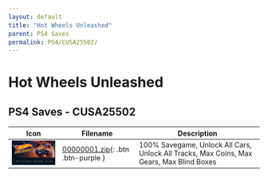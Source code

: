 ```yaml
---
layout: default
title: "Hot Wheels Unleashed"
parent: PS4 Saves
permalink: PS4/CUSA25502/
---
```

# Hot Wheels Unleashed

## PS4 Saves - CUSA25502

| Icon | Filename | Description |
|------|----------|-------------|
| ![Hot Wheels Unleashed](icon0.png) | [00000001.zip](00000001.zip){: .btn .btn-purple } | 100% Savegame, Unlock All Cars, Unlock All Tracks, Max Coins, Max Gears, Max Blind Boxes |
